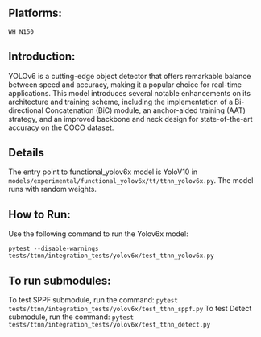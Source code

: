 ## Platforms:
    WH N150

## Introduction:
YOLOv6 is a cutting-edge object detector that offers remarkable balance between speed and accuracy, making it a popular choice for real-time applications. This model introduces several notable enhancements on its architecture and training scheme, including the implementation of a Bi-directional Concatenation (BiC) module, an anchor-aided training (AAT) strategy, and an improved backbone and neck design for state-of-the-art accuracy on the COCO dataset.

## Details
The entry point to functional_yolov6x model is YoloV10 in `models/experimental/functional_yolov6x/tt/ttnn_yolov6x.py`. The
model runs with random weights.

## How to Run:
Use the following command to run the Yolov6x model:
```
pytest --disable-warnings tests/ttnn/integration_tests/yolov6x/test_ttnn_yolov6x.py
```

## To run submodules:
To test SPPF submodule, run the command: `pytest tests/ttnn/integration_tests/yolov6x/test_ttnn_sppf.py`
To test Detect submodule, run the command: `pytest tests/ttnn/integration_tests/yolov6x/test_ttnn_detect.py`
